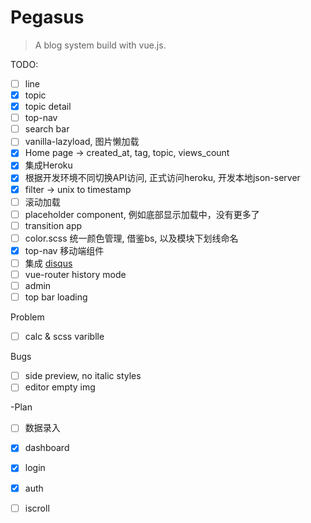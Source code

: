 # Pegasus

> A blog system build with vue.js.

TODO:
- [ ] line
- [X] topic
- [X] topic detail
- [ ] top-nav
- [ ] search bar
- [ ] vanilla-lazyload, 图片懒加载
- [X] Home page -> created_at, tag, topic, views_count
- [X] 集成Heroku
- [X] 根据开发环境不同切换API访问, 正式访问heroku, 开发本地json-server
- [X] filter -> unix to timestamp
- [ ] 滚动加载
- [ ] placeholder component, 例如底部显示加载中，没有更多了
- [ ] transition app
- [ ] color.scss 统一颜色管理, 借鉴bs, 以及模块下划线命名
- [X] top-nav 移动端组件
- [ ] 集成 [disqus](https://pegasus-app.disqus.com/admin/install/platforms/universalcode/)
- [ ] vue-router history mode
- [ ] admin
- [ ] top bar loading

Problem
- [ ] calc & scss variblle

Bugs
- [ ] side preview, no italic styles
- [ ] editor empty img

-Plan
- [ ] 数据录入
- [X] dashboard
- [X] login
- [X] auth

- [ ] iscroll
